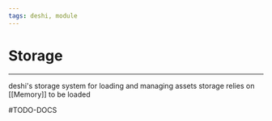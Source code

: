 ```yaml
---
tags: deshi, module
---
```

# Storage
---
deshi's storage system for loading and managing assets
storage relies on [[Memory]] to be loaded

#TODO-DOCS